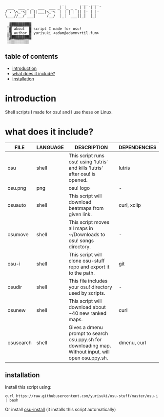 ```
                          _        ___  ___
 ___  ___ _ _  ___  ___ _| |_ _ _ | | '| | '
/ . \<_-<| | ||___|<_-<  | | | | || |- | |-
\___//__/`___|     /__/  |_| `___||_|  |_|

  ▓▓▓▓▓▓▓▓▓▓
 ░▓ about  ▓ script I made for osu!
 ░▓ author ▓ yurisuki <adam@adamnvrtil.fun>
 ░▓▓▓▓▓▓▓▓▓▓
 ░░░░░░░░░░
```

## table of contents
 - [introduction](#introduction)
 - [what does it include?](#what-does-it-include)
 - [installation](#installation)

# introduction
Shell scripts I made for osu! and I use these on Linux.

# what does it include?
| FILE      	| LANGUAGE 	| DESCRIPTION                                                                                         	| DEPENDENCIES 	|
|-----------	|----------	|-----------------------------------------------------------------------------------------------------	|--------------	|
| osu       	| shell    	| This script runs osu! using 'lutris' and kills 'lutris' after osu! is opened.                       	| lutris       	|
| osu.png   	| png      	| osu! logo                                                                                           	| -            	|
| osuauto   	| shell    	| This script will download beatmaps from given link.                                                 	| curl, xclip  	|
| osumove   	| shell    	| This script moves all maps in ~/Downloads to osu! songs directory.                                  	| -            	|
| osu-i     	| shell    	| This script will clone osu-stuff repo and export it to the path.                                    	| git          	|
| osudir    	| shell    	| This file includes your osu! directory used by scripts.                                             	| -            	|
| osunew    	| shell    	| This script will download about ~40 new ranked maps.                                                	| curl         	|
| osusearch 	| shell    	| Gives a dmenu prompt to search osu.ppy.sh for downloading map. Without input, will open osu.ppy.sh. 	| dmenu, curl  	|

## installation
Install this script using:
```shell
curl https://raw.githubusercontent.com/yurisuki/osu-stuff/master/osu-i | bash
```
Or install [osu-install](https://github.com/yurisuki/osu-install) (it installs this script automatically)
